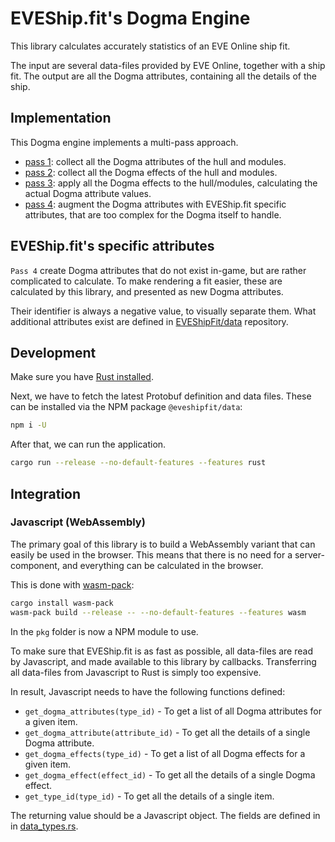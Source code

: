# EVEShip.fit's Dogma Engine

This library calculates accurately statistics of an EVE Online ship fit.

The input are several data-files provided by EVE Online, together with a ship fit.
The output are all the Dogma attributes, containing all the details of the ship.

## Implementation

This Dogma engine implements a multi-pass approach.

- [pass 1](./src/calculate/pass_1.rs): collect all the Dogma attributes of the hull and modules.
- [pass 2](./src/calculate/pass_2.rs): collect all the Dogma effects of the hull and modules.
- [pass 3](./src/calculate/pass_3.rs): apply all the Dogma effects to the hull/modules, calculating the actual Dogma attribute values.
- [pass 4](./src/calculate/pass_4.rs): augment the Dogma attributes with EVEShip.fit specific attributes, that are too complex for the Dogma itself to handle.

## EVEShip.fit's specific attributes

`Pass 4` create Dogma attributes that do not exist in-game, but are rather complicated to calculate.
To make rendering a fit easier, these are calculated by this library, and presented as new Dogma attributes.

Their identifier is always a negative value, to visually separate them.
What additional attributes exist are defined in [EVEShipFit/data](https://github.com/EVEShipFit/data) repository.

## Development

Make sure you have [Rust installed](https://www.rust-lang.org/tools/install).

Next, we have to fetch the latest Protobuf definition and data files.
These can be installed via the NPM package `@eveshipfit/data`:

```bash
npm i -U
```

After that, we can run the application.

```bash
cargo run --release --no-default-features --features rust
```

## Integration

### Javascript (WebAssembly)

The primary goal of this library is to build a WebAssembly variant that can easily be used in the browser.
This means that there is no need for a server-component, and everything can be calculated in the browser.

This is done with [wasm-pack](https://rustwasm.github.io/wasm-pack/):

```bash
cargo install wasm-pack
wasm-pack build --release -- --no-default-features --features wasm
```

In the `pkg` folder is now a NPM module to use.

To make sure that EVEShip.fit is as fast as possible, all data-files are read by Javascript, and made available to this library by callbacks.
Transferring all data-files from Javascript to Rust is simply too expensive.

In result, Javascript needs to have the following functions defined:

- `get_dogma_attributes(type_id)` - To get a list of all Dogma attributes for a given item.
- `get_dogma_attribute(attribute_id)` - To get all the details of a single Dogma attribute.
- `get_dogma_effects(type_id)` - To get a list of all Dogma effects for a given item.
- `get_dogma_effect(effect_id)` - To get all the details of a single Dogma effect.
- `get_type_id(type_id)` - To get all the details of a single item.

The returning value should be a Javascript object.
The fields are defined in in [data_types.rs](./src/data_types.rs).

